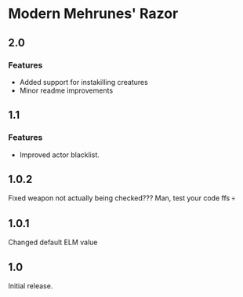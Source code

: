 # Modern Mehrunes' Razor

## 2.0

### Features

- Added support for instakilling creatures
- Minor readme improvements

## 1.1

### Features

- Improved actor blacklist. 

## 1.0.2

Fixed weapon not actually being checked??? Man, test your code ffs 💀

## 1.0.1

Changed default ELM value

## 1.0

Initial release.